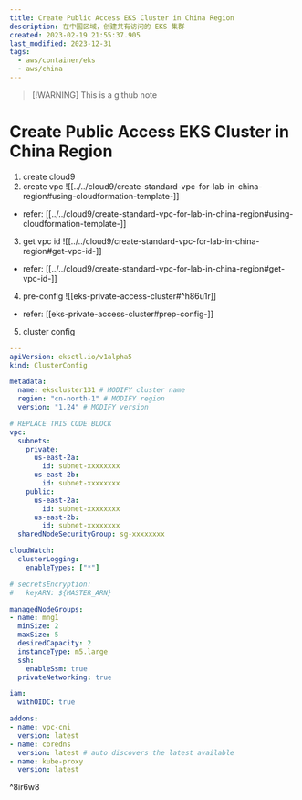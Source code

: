 ```yaml
---
title: Create Public Access EKS Cluster in China Region
description: 在中国区域，创建共有访问的 EKS 集群
created: 2023-02-19 21:55:37.905
last_modified: 2023-12-31
tags:
  - aws/container/eks
  - aws/china
---
```

> [!WARNING] This is a github note
# Create Public Access EKS Cluster in China Region

1. create cloud9
2. create vpc
![[../../cloud9/create-standard-vpc-for-lab-in-china-region#using-cloudformation-template-]]

- refer: [[../../cloud9/create-standard-vpc-for-lab-in-china-region#using-cloudformation-template-]]

3. get vpc id
![[../../cloud9/create-standard-vpc-for-lab-in-china-region#get-vpc-id-]]

- refer: [[../../cloud9/create-standard-vpc-for-lab-in-china-region#get-vpc-id-]]

4. pre-config
![[eks-private-access-cluster#^h86u1r]]

- refer: [[eks-private-access-cluster#prep-config-]]

5. cluster config
```yaml
---
apiVersion: eksctl.io/v1alpha5
kind: ClusterConfig

metadata:
  name: ekscluster131 # MODIFY cluster name
  region: "cn-north-1" # MODIFY region
  version: "1.24" # MODIFY version

# REPLACE THIS CODE BLOCK
vpc:
  subnets:
    private:
      us-east-2a:
        id: subnet-xxxxxxxx
      us-east-2b:
        id: subnet-xxxxxxxx
    public:
      us-east-2a:
        id: subnet-xxxxxxxx
      us-east-2b:
        id: subnet-xxxxxxxx
  sharedNodeSecurityGroup: sg-xxxxxxxx

cloudWatch:
  clusterLogging:
    enableTypes: ["*"]

# secretsEncryption:
#   keyARN: ${MASTER_ARN}

managedNodeGroups:
- name: mng1
  minSize: 2
  maxSize: 5
  desiredCapacity: 2
  instanceType: m5.large
  ssh:
    enableSsm: true
  privateNetworking: true

iam:
  withOIDC: true

addons:
- name: vpc-cni 
  version: latest
- name: coredns
  version: latest # auto discovers the latest available
- name: kube-proxy
  version: latest

```

^8ir6w8





